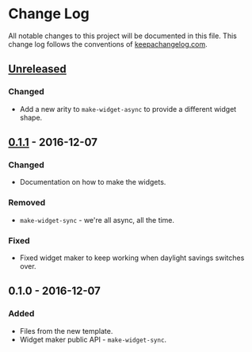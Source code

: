 # Change Log
All notable changes to this project will be documented in this file. This change log follows the conventions of [keepachangelog.com](http://keepachangelog.com/).

## [Unreleased]
### Changed
- Add a new arity to `make-widget-async` to provide a different widget shape.

## [0.1.1] - 2016-12-07
### Changed
- Documentation on how to make the widgets.

### Removed
- `make-widget-sync` - we're all async, all the time.

### Fixed
- Fixed widget maker to keep working when daylight savings switches over.

## 0.1.0 - 2016-12-07
### Added
- Files from the new template.
- Widget maker public API - `make-widget-sync`.

[Unreleased]: https://github.com/your-name/shapes/compare/0.1.1...HEAD
[0.1.1]: https://github.com/your-name/shapes/compare/0.1.0...0.1.1
